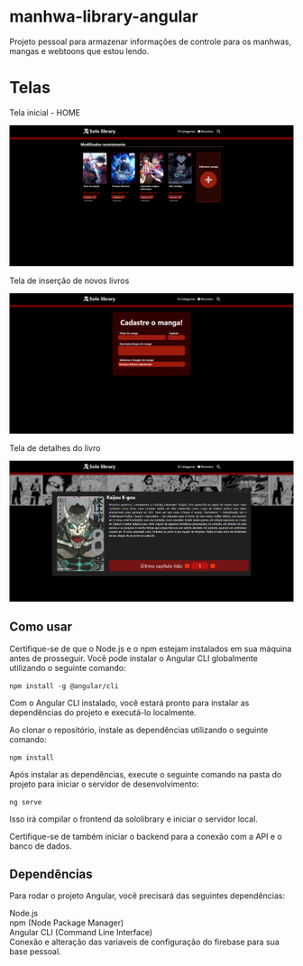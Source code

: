 

# manhwa-library-angular

Projeto pessoal para armazenar informações de controle para os manhwas, mangas e webtoons que estou lendo.

# Telas
Tela inicial - HOME  

![](./Assets/telaHome.png)

Tela de inserção de novos livros

![](./Assets/TelaForms.png)

Tela de detalhes do livro 

![](./Assets/telaDetalhes.png)

## Como usar

Certifique-se de que o Node.js e o npm estejam instalados em sua máquina antes de prosseguir. Você pode instalar o Angular CLI globalmente utilizando o seguinte comando:

```npm install -g @angular/cli```

Com o Angular CLI instalado, você estará pronto para instalar as dependências do projeto e executá-lo localmente.

Ao clonar o repositório, instale as dependências utilizando o seguinte comando:  

```npm install```  

Após instalar as dependências, execute o seguinte comando na pasta do projeto para iniciar o servidor de desenvolvimento:

```ng serve``` 

Isso irá compilar o frontend da sololibrary e iniciar o servidor local.

Certifique-se de também iniciar o backend para a conexão com a API e o banco de dados.

## Dependências

Para rodar o projeto Angular, você precisará das seguintes dependências:

Node.js  
npm (Node Package Manager)  
Angular CLI (Command Line Interface)   
Conexão e alteração das variaveis de configuração do firebase para sua base pessoal.